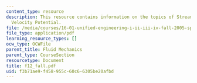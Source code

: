 ```yaml
---
content_type: resource
description: This resource contains information on the topics of Stream Function and
  Velocity Potential.
file: /media/courses/16-01-unified-engineering-i-ii-iii-iv-fall-2005-spring-2006/f3b71ae9f458955c60c66305be20afbd_f12_fall.pdf
file_type: application/pdf
learning_resource_types: []
ocw_type: OCWFile
parent_title: Fluid Mechanics
parent_type: CourseSection
resourcetype: Document
title: f12_fall.pdf
uid: f3b71ae9-f458-955c-60c6-6305be20afbd
---
```

